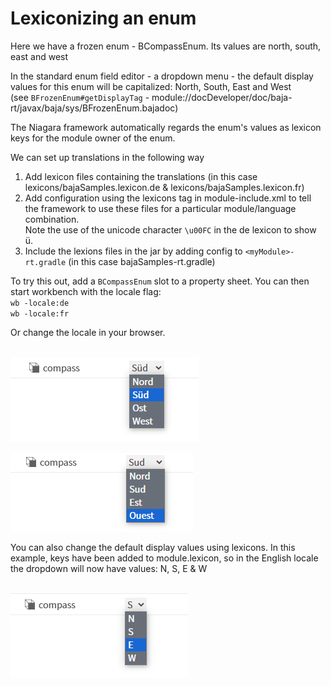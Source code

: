 
# Lexiconizing an enum


Here we have a frozen enum - BCompassEnum.
Its values are north, south, east and west

In the standard enum field editor - a dropdown menu - the default display values for this enum will be capitalized:
North, South, East and West
\
(see `BFrozenEnum#getDisplayTag` - module://docDeveloper/doc/baja-rt/javax/baja/sys/BFrozenEnum.bajadoc)

The Niagara framework automatically regards the enum's values as lexicon keys for the module owner of the enum.

We can set up translations in the following way
1. Add lexicon files containing the translations (in this case lexicons/bajaSamples.lexicon.de & lexicons/bajaSamples.lexicon.fr)
2. Add configuration using the lexicons tag in module-include.xml to tell the framework to use these files for a particular module/language combination. 
\
Note the use of the unicode character `\u00FC` in the de lexicon to show ü.
3. Include the lexions files in the jar by adding config to `<myModule>-rt.gradle` (in this case bajaSamples-rt.gradle) 

To try this out, add a `BCompassEnum` slot to a property sheet.
You can then start workbench with the locale flag:
\
`wb -locale:de`
\
`wb -locale:fr`

Or change the locale in your browser.

\
![](../../../../images/lexiconized_de.png)

![](../../../../images/lexiconized_fr.png)


You can also change the default display values using lexicons.
In this example, keys have been added to module.lexicon, so in the English locale the dropdown will now have values:
N, S, E & W

\
![](../../../../images/lexiconized.png)
